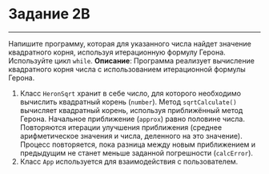 # Задание 2B
***
Напишите программу, которая для указанного числа найдет значение квадратного корня, используя итерационную формулу Герона. Используйте цикл `while`. 
**Описание**: Программа реализует вычисление квадратного корня числа с использованием итерационной формулы Герона.

1. Класс `HeronSqrt` хранит в себе число, для которого необходимо вычислить квадратный корень (`number`). Метод `sqrtCalculate()` вычисляет квадратный корень, используя приближённый метод Герона. Начальное приближение (`approx`) равно половине числа. Повторяются итерации улучшения приближения (среднее арифметическое значения и числа, деленного на это значение). Процесс повторяется, пока разница между новым приближением и предыдущим не станет меньше заданной погрешности (`calcError`).
2. Класс `App` используется для взаимодействия с пользователем.